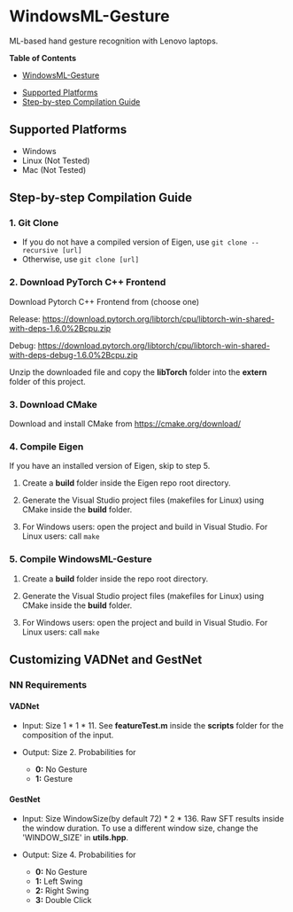 # WindowsML-Gesture
 ML-based hand gesture recognition with Lenovo laptops.
 
**Table of Contents**
- [WindowsML-Gesture](#windowsml-gesture)
 * [Supported Platforms](#supported-platforms)
 * [Step-by-step Compilation Guide](#step-by-step-compilation-guide)
    
## Supported Platforms
- Windows
- Linux (Not Tested)
- Mac (Not Tested)

## Step-by-step Compilation Guide 
 ### 1. Git Clone
 - If you do not have a compiled version of Eigen, use 
 `git clone --recursive [url]`
 - Otherwise, use
 `git clone [url]`

 ### 2. Download PyTorch C++ Frontend
 Download Pytorch C++ Frontend from (choose one)
 
 Release: https://download.pytorch.org/libtorch/cpu/libtorch-win-shared-with-deps-1.6.0%2Bcpu.zip
 
 Debug: https://download.pytorch.org/libtorch/cpu/libtorch-win-shared-with-deps-debug-1.6.0%2Bcpu.zip

 Unzip the downloaded file and copy the **libTorch** folder into the **extern** folder of this project.

 ### 3. Download CMake
 Download and install CMake from https://cmake.org/download/

 ### 4. Compile Eigen
 If you have an installed version of Eigen, skip to step 5.
 
 1. Create a **build** folder inside the Eigen repo root directory.
 
 2. Generate the Visual Studio project files (makefiles for Linux) using CMake inside the **build** folder.
 
 3. For Windows users: open the project and build in Visual Studio.
    For Linux users: call `make`
 
 ### 5. Compile WindowsML-Gesture
 
 1. Create a **build** folder inside the repo root directory.
 
 2. Generate the Visual Studio project files (makefiles for Linux) using CMake inside the **build** folder.
 
 3. For Windows users: open the project and build in Visual Studio.
    For Linux users: call `make`
    
## Customizing VADNet and GestNet

### NN Requirements

#### VADNet

- Input: Size 1 * 1 * 11. See **featureTest.m** inside the **scripts** folder for the composition of the input.

- Output: Size 2. Probabilities for 

   + **0:** No Gesture
   + **1:** Gesture

#### GestNet

- Input: Size WindowSize(by default 72) * 2 * 136. Raw SFT results inside the window duration. To use a different window size, change the 'WINDOW_SIZE' in **utils.hpp**.

- Output: Size 4. Probabilities for

  + **0:** No Gesture
  + **1:** Left Swing
  + **2:** Right Swing
  + **3:** Double Click





